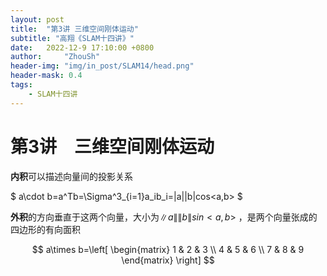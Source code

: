 ```yaml
---
layout: post
title:  "第3讲 三维空间刚体运动"
subtitle: "高翔《SLAM十四讲》"
date:   2022-12-9 17:10:00 +0800
author:     "ZhouSh"
header-img: "img/in_post/SLAM14/head.png"
header-mask: 0.4
tags:
    - SLAM十四讲
---
```

# 第3讲　三维空间刚体运动

**内积**可以描述向量间的投影关系

$
a\cdot b=a^Tb=\Sigma^3_{i=1}a_ib_i=\|a\|\|b\|cos<a,b>
$

**外积**的方向垂直于这两个向量，大小为$\|a\|\|b\|sin<a,b>$ ，是两个向量张成的四边形的有向面积

$$
a\times b=\left[
\begin{matrix}
1 & 2 & 3 \\
4 & 5 & 6 \\
7 & 8 & 9 
\end{matrix} \right]
$$